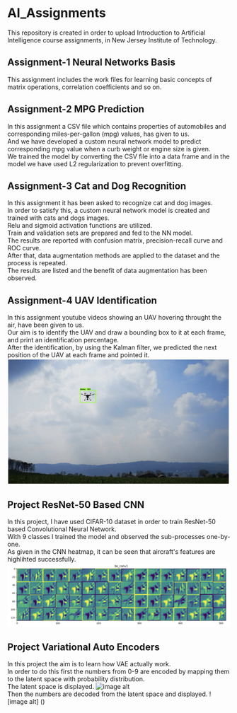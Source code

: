 # AI_Assignments
This repository is created in order to upload Introduction to Artificial Intelligence course assignments, in New Jersey Institute of Technology.

## Assignment-1 Neural Networks Basis
This assignment includes the work files for learning basic concepts of matrix operations, correlation coefficients and so on.

## Assignment-2 MPG Prediction
In this assignment a CSV file which contains properties of automobiles and corresponding miles-per-gallon (mpg) values, has given to us.
<br/> And we have developed a custom neural network model to predict corresponding mpg value when a curb weight or engine size is given.
<br/> We trained the model by converting the CSV file into a data frame and in the model we have used L2 regularization to prevent overfitting.

## Assignment-3 Cat and Dog Recognition
In this assignment it has been asked to recognize cat and dog images.
<br/> In order to satisfy this, a custom neural network model is created and trained with cats and dogs images.
<br/> Relu and sigmoid activation functions are utilized.
<br/> Train and validation sets are prepared and fed to the NN model.
<br/> The results are reported with confusion matrix, precision-recall curve and ROC curve.
<br/> After that, data augmentation methods are applied to the dataset and the process is repeated.
<br/> The results are listed and the benefit of data augmentation has been observed.

## Assignment-4 UAV Identification
In this assignment youtube videos showing an UAV hovering throught the air, have been given to us.
<br/> Our aim is to identify the UAV and draw a bounding box to it at each frame, and print an identification percentage.
<br/> After the identification, by using the Kalman filter, we predicted the next position of the UAV at each frame and pointed it.
<br/> ![image alt](https://github.com/m-ertem/AI_Assignments/blob/53f51193987ece76ef7bdf2132791303c2b13d4c/uav-detection.png)

## Project ResNet-50 Based CNN
In this project, I have used CIFAR-10 dataset in order to train ResNet-50 based Convolutional Neural Network.
<br/> With 9 classes I trained the model and observed the sub-processes one-by-one. 
<br/> As given in the CNN heatmap, it can be seen that aircraft's features are highlihted successfully.
<br/> ![image alt](https://github.com/m-ertem/AI_Assignments/blob/eb4a1674efce757ff8d6ab15068d57838d2b11e4/resnet-cnn-layer.png)

## Project Variational Auto Encoders
In this project the aim is to learn how VAE actually work.
<br/> In order to do this first the numbers from 0-9 are encoded by mapping them to the latent space with probability distribution.
<br/> The latent space is displayed.
![image alt]()
<br/> Then the numbers are decoded from the latent space and displayed.
![image alt] ()
